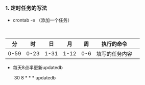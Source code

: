 ### 1.  定时任务的写法

* crontab -e （添加一个任务）

​     

| 分   | 时   | 日   | 月   | 周   | 执行的命令     |      |
| ---- | ---- | ---- | ---- | ---- | -------------- | ---- |
| 0-59 | 0-23 | 1-31 | 1-12 | 0-6  | 填写的任务内容 |      |

  

   * 每天8点半更新updatedb  

     ​     30 8 * * * updatedb

     

